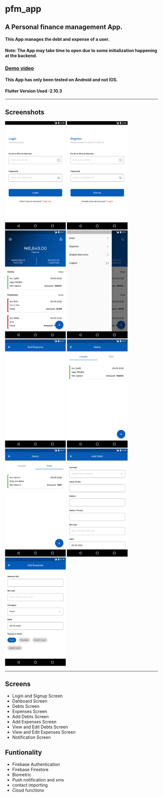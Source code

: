 # pfm_app

A Personal finance management App.
------------- 

#### This App manages the debt and expense of a user.
#### Note: The App may take time to open due to some initialization happening at the backend. 

### [Demo video](https://www.loom.com/share/a65a01056e1a4720bf8694ecd60053c6) 

#### This App has only been tested on Android and not IOS.
#### Flutter Version Used :2.10.3

------------- 


## Screenshots  

<p float="left">
  <img src="screenshots/1.png" width="200" />
  <img src="screenshots/2.png" width="200" /> 
  <img src="screenshots/3.png" width="200" />
  <img src="screenshots/4.png" width="200" />
  <img src="screenshots/5.png" width="200" /> 
  <img src="screenshots/6.png" width="200" />
  <img src="screenshots/7.png" width="200" />
  <img src="screenshots/9.png" width="200" />
  <img src="screenshots/10.png" width="200" />
</p>

------------- 

## Screens  
- Login and Signup Screen 
- Dahboard Screen  
- Debts Screen 
- Expenses Screen 
- Add Debts Screen 
- Add Expenses Screen 
- View and Edit Debts Screen 
- View and Edit Expenses Screen 
- Notification Screen

## Funtionality
- Firebase Authentication
- Firebase Firestore
- Biometric
- Push notification and sms
- contact importing
- Cloud functions



